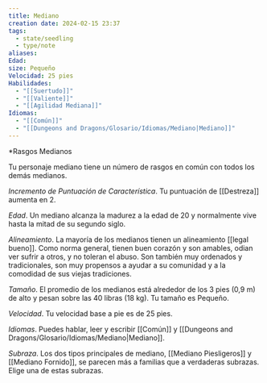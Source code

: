 ```yaml
---
title: Mediano
creation date: 2024-02-15 23:37
tags:
  - state/seedling
  - type/note
aliases: 
Edad: 
size: Pequeño
Velocidad: 25 pies
Habilidades:
  - "[[Suertudo]]"
  - "[[Valiente]]"
  - "[[Agilidad Mediana]]"
Idiomas:
  - "[[Común]]"
  - "[[Dungeons and Dragons/Glosario/Idiomas/Mediano|Mediano]]"
---
```


*Rasgos Medianos

Tu personaje mediano tiene un número de rasgos en común con todos los demás medianos.

*Incremento de Puntuación de Característica*. Tu puntuación de [[Destreza]] aumenta en 2.

*Edad*. Un mediano alcanza la madurez a la edad de 20 y normalmente vive hasta la mitad de su
segundo siglo.

*Alineamiento*. La mayoría de los medianos tienen un alineamiento [[legal bueno]]. Como norma
general, tienen buen corazón y son amables, odian ver sufrir a otros, y no toleran el abuso. Son
también muy ordenados y tradicionales, son muy propensos a ayudar a su comunidad y a la
comodidad de sus viejas tradiciones.

*Tamaño*. El promedio de los medianos está alrededor de los 3 pies (0,9 m) de alto y pesan sobre las 40 libras (18 kg). Tu tamaño es Pequeño.

*Velocidad*. Tu velocidad base a pie es de 25 pies.

*Idiomas*. Puedes hablar, leer y escribir [[Común]] y [[Dungeons and Dragons/Glosario/Idiomas/Mediano|Mediano]]. 

*Subraza*. Los dos tipos principales de mediano, [[Mediano Piesligeros]] y [[Mediano Fornido]], se parecen más a familias que a verdaderas subrazas. Elige una de estas subrazas.

